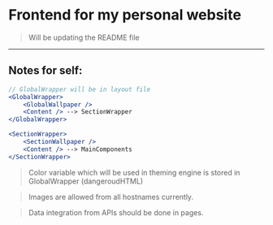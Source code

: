 # Frontend for my personal website
> Will be updating the README file
---
## Notes for self:
```jsx
// GlobalWrapper will be in layout file
<GlobalWrapper>
    <GlobalWallpaper />
    <Content /> --> SectionWrapper
</GlobalWrapper>
```

```jsx
<SectionWrapper>
    <SectionWallpaper />
    <Content /> --> MainComponents
</SectionWrapper>
```

> Color variable which will be used in theming engine is stored in GlobalWrapper (dangeroudHTML)

> Images are allowed from all hostnames currently.

> Data integration from APIs should be done in pages.